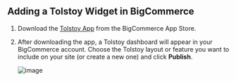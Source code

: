 ## Adding a Tolstoy Widget in BigCommerce

1. Download the [Tolstoy App](https://www.bigcommerce.com/apps/tolstoy/?search=Tolstoy) from the BigCommerce App Store.

2. After downloading the app, a Tolstoy dashboard will appear in your BigCommerce account. Choose the Tolstoy layout or feature you want to include on your site (or create a new one) and click **Publish**.

   ![image](https://github.com/GoTolstoy/tolstoy-toly-kb/assets/159800692/a5e9bbb5-f860-4564-830e-6c96b3e5d244)
